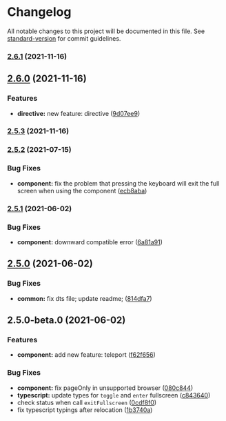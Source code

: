 # Changelog

All notable changes to this project will be documented in this file. See [standard-version](https://github.com/conventional-changelog/standard-version) for commit guidelines.

### [2.6.1](https://github.com/mirari/vue-fullscreen/compare/v2.6.0...v2.6.1) (2021-11-16)

## [2.6.0](https://github.com/mirari/vue-fullscreen/compare/v2.5.3...v2.6.0) (2021-11-16)


### Features

* **directive:** new feature: directive ([9d07ee9](https://github.com/mirari/vue-fullscreen/commit/9d07ee93098aa4894e779e6780119ee28fe9c07c))

### [2.5.3](https://github.com/mirari/vue-fullscreen/compare/v2.5.2...v2.5.3) (2021-11-16)

### [2.5.2](https://github.com/mirari/vue-fullscreen/compare/v2.5.1...v2.5.2) (2021-07-15)


### Bug Fixes

* **component:** fix the problem that pressing the keyboard will exit the full screen when using the component ([ecb8aba](https://github.com/mirari/vue-fullscreen/commit/ecb8aba478c97e491f367b12c2e7d45a1c435c2d))

### [2.5.1](https://github.com/mirari/vue-fullscreen/compare/v2.5.0...v2.5.1) (2021-06-02)


### Bug Fixes

* **component:** downward compatible error ([6a81a91](https://github.com/mirari/vue-fullscreen/commit/6a81a9157b8851a78f6488122fee7909e76f1245))

## [2.5.0](https://github.com/mirari/vue-fullscreen/compare/v2.5.0-beta.0...v2.5.0) (2021-06-02)


### Bug Fixes

* **common:** fix dts file; update readme; ([814dfa7](https://github.com/mirari/vue-fullscreen/commit/814dfa702152abad9c920ab634aaca493ec9fa4d))

## 2.5.0-beta.0 (2021-06-02)


### Features

* **component:** add new feature: teleport ([f62f656](https://github.com/mirari/vue-fullscreen/commit/f62f6568b83f992c923ab5f0726d6215f41e6b6f))


### Bug Fixes

* **component:** fix pageOnly in unsupported browser ([080c844](https://github.com/mirari/vue-fullscreen/commit/080c844570c0e020166c5b3081e8f0d74d2407bd))
* **typescript:** update types for `toggle` and `enter` fullscreen ([c843640](https://github.com/mirari/vue-fullscreen/commit/c8436406b61679465ca4a10bb896354680039fab))
* check status when call `exitFullscreen` ([0cdf8f0](https://github.com/mirari/vue-fullscreen/commit/0cdf8f024bf6623863e2e8bc8cb6d8d94087fcf2))
* fix typescript typings after relocation ([1b3740a](https://github.com/mirari/vue-fullscreen/commit/1b3740a3ff72fcc035c8d5dd1d99dc701a75e16c))

